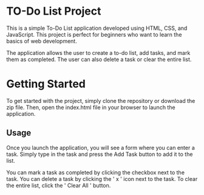 # TO-Do List Project 

This is a simple To-Do List application developed using HTML, CSS, and JavaScript. This project is perfect for beginners who want to learn the basics of web development.


The application allows the user to create a to-do list, add tasks, and mark them as completed. The user can also delete a task or clear the entire list.

# Getting Started 

To get started with the project, simply clone the repository or download the zip file. Then, open the index.html file in your browser to launch the application.

## Usage

Once you launch the application, you will see a form where you can enter a task. Simply type in the task and press the Add Task button to add it to the list.


You can mark a task as completed by clicking the checkbox next to the task. You can delete a task by clicking the ' x ' icon next to the task. To clear the entire list, click the ' Clear All ' button.